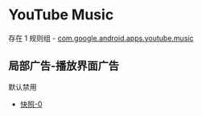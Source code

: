 # YouTube Music

存在 1 规则组 - [com.google.android.apps.youtube.music](/src/apps/com.google.android.apps.youtube.music.ts)

## 局部广告-播放界面广告

默认禁用

- [快照-0](https://i.gkd.li/i/13196056)
